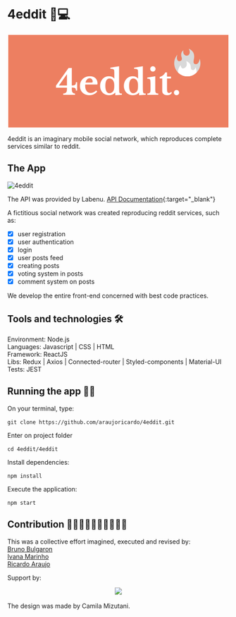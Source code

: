 # 4eddit 📖💻
<p align="center">
<img src="https://github.com/araujoricardo/4eddit/blob/master/4eddit/src/img/logo.png"/>
</p>

4eddit is an imaginary mobile social network, which reproduces complete services similar to reddit.

## The App
![4eddit](https://user-images.githubusercontent.com/60905493/90412665-c2b1ef00-e083-11ea-9880-c40957bdab17.gif)

The API was provided by Labenu. [API Documentation](https://documenter.getpostman.com/view/7549981/SW7T9XRj?version=latest){:target="_blank"}

A fictitious social network was created reproducing reddit services, such as:</br>

- [x] user registration
- [x] user authentication
- [x] login
- [x] user posts feed
- [x] creating posts
- [x] voting system in posts
- [x] comment system on posts

We develop the entire front-end concerned with best code practices.</br>

## Tools and technologies 🛠
Environment: Node.js</br>
Languages: Javascript | CSS | HTML</br>
Framework: ReactJS</br>
Libs: Redux | Axios | Connected-router | Styled-components | Material-UI</br>
Tests: JEST</br>

## Running the app 🏃‍♂️

On your terminal, type:
```
git clone https://github.com/araujoricardo/4eddit.git
```

Enter on project folder
```
cd 4eddit/4eddit
```

Install dependencies:
```
npm install
```

Execute the application:
```
npm start
```

## Contribution 🧙‍♂️🦹‍♀️🧛‍♀️🧜‍♂️🧟‍♀️

This was a collective effort imagined, executed and revised by:</br>
[Bruno Bulgaron](https://github.com/brunobulgaron)</br>
[Ivana Marinho](https://github.com/iivanabm)</br>
[Ricardo Araujo](https://github.com/araujoricardo)</br>

Support by: 
<p align="center">
<img src="https://uploads-ssl.webflow.com/5e790d30d198385b09366d8f/5eb17dfd4a07be86d2b8951e_Labenu_principal_slogan.png"/>
</p>
The design was made by Camila Mizutani.
